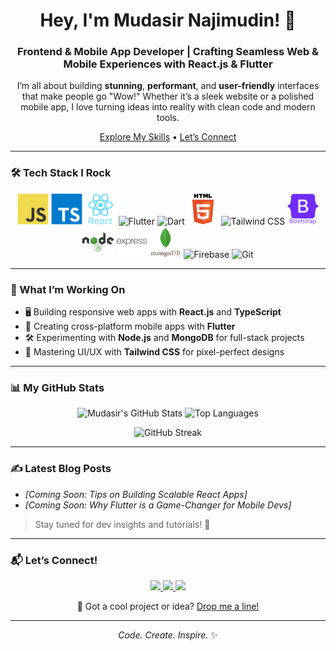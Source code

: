 <h1 align="center">Hey, I'm Mudasir Najimudin! 👋</h1>
<h3 align="center">Frontend & Mobile App Developer | Crafting Seamless Web & Mobile Experiences with React.js & Flutter</h3>

<p align="center">
  I’m all about building <b>stunning</b>, <b>performant</b>, and <b>user-friendly</b> interfaces that make people go "Wow!" Whether it’s a sleek website or a polished mobile app, I love turning ideas into reality with clean code and modern tools.
</p>

<p align="center">
  <a href="#skills">Explore My Skills</a> • <a href="#connect">Let’s Connect</a>
</p>

---

### 🛠️ Tech Stack I Rock

<p align="center">
  <img src="https://raw.githubusercontent.com/devicons/devicon/master/icons/javascript/javascript-original.svg" alt="JavaScript" width="50" height="50"/>
  <img src="https://raw.githubusercontent.com/devicons/devicon/master/icons/typescript/typescript-original.svg" alt="TypeScript" width="50" height="50"/>
  <img src="https://raw.githubusercontent.com/devicons/devicon/master/icons/react/react-original-wordmark.svg" alt="React" width="50" height="50"/>
  <img src="https://www.vectorlogo.zone/logos/flutterio/flutterio-icon.svg" alt="Flutter" width="50" height="50"/>
  <img src="https://www.vectorlogo.zone/logos/dartlang/dartlang-icon.svg" alt="Dart" width="50" height="50"/>
  <img src="https://raw.githubusercontent.com/devicons/devicon/master/icons/html5/html5-original-wordmark.svg" alt="HTML5" width="50" height="50"/>
  <img src="https://www.vectorlogo.zone/logos/tailwindcss/tailwindcss-icon.svg" alt="Tailwind CSS" width="50" height="50"/>
  <img src="https://raw.githubusercontent.com/devicons/devicon/master/icons/bootstrap/bootstrap-plain-wordmark.svg" alt="Bootstrap" width="50" height="50"/>
  <img src="https://raw.githubusercontent.com/devicons/devicon/master/icons/nodejs/nodejs-original-wordmark.svg" alt="Node.js" width="50" height="50"/>
  <img src="https://raw.githubusercontent.com/devicons/devicon/master/icons/express/express-original-wordmark.svg" alt="Express" width="50" height="50"/>
  <img src="https://raw.githubusercontent.com/devicons/devicon/master/icons/mongodb/mongodb-original-wordmark.svg" alt="MongoDB" width="50" height="50"/>
  <img src="https://www.vectorlogo.zone/logos/firebase/firebase-icon.svg" alt="Firebase" width="50" height="50"/>
  <img src="https://www.vectorlogo.zone/logos/git-scm/git-scm-icon.svg" alt="Git" width="50" height="50"/>
</p>

---

### 🚀 What I’m Working On

- 🖥️ Building responsive web apps with **React.js** and **TypeScript**
- 📱 Creating cross-platform mobile apps with **Flutter**
- 🛠️ Experimenting with **Node.js** and **MongoDB** for full-stack projects
- 🎨 Mastering UI/UX with **Tailwind CSS** for pixel-perfect designs

---

### 📊 My GitHub Stats

<p align="center">
  <img src="https://github-readme-stats.vercel.app/api?username=mu534&show_icons=true&theme=radical" alt="Mudasir's GitHub Stats" width="49%"/>
  <img src="https://github-readme-stats.vercel.app/api/top-langs?username=mu534&show_icons=true&theme=radical&layout=compact" alt="Top Languages" width="49%"/>
</p>
<p align="center">
  <img src="https://github-readme-streak-stats.herokuapp.com/?user=mu534&theme=radical" alt="GitHub Streak" />
</p>

---

### ✍️ Latest Blog Posts

- *[Coming Soon: Tips on Building Scalable React Apps]*  
- *[Coming Soon: Why Flutter is a Game-Changer for Mobile Devs]*  

> Stay tuned for dev insights and tutorials! 🚀

---

### 📬 Let’s Connect!

<p align="center">
  <a href="https://www.linkedin.com/in/mudasir-najimudin-127064328" target="_blank">
    <img src="https://img.shields.io/badge/LinkedIn-0077B5?style=for-the-badge&logo=linkedin&logoColor=white" />
  </a>
  <a href="https://www.facebook.com/mudassir.najmuddiin" target="_blank">
    <img src="https://img.shields.io/badge/Facebook-1877F2?style=for-the-badge&logo=facebook&logoColor=white" />
  </a>
  <a href="https://www.instagram.com/n_mudasir_n" target="_blank">
    <img src="https://img.shields.io/badge/Instagram-E4405F?style=for-the-badge&logo=instagram&logoColor=white" />
  </a>
</p>

<p align="center">
  💬 Got a cool project or idea? <a href="mailto:mudassirnajimuddin@gmail.com">Drop me a line!</a>
</p>

---

<p align="center">
  <i>Code. Create. Inspire.</i> ✨
</p>
